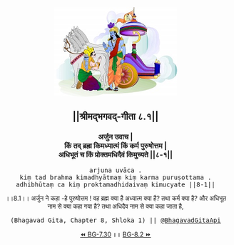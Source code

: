 <center><img src="../../asset/BG.png" alt="#API #bhagavadgitaapi #slok #nodejs #js #api #gitaapi #krishna #hinduism #vedic #ISKCON #shreemadbhagavadgita #technology"/>
<h2>||श्रीमद्‍भगवद्‍-गीता ८.१||</h2>
<h3>अर्जुन उवाच |<br/>किं तद् ब्रह्म किमध्यात्मं किं कर्म पुरुषोत्तम |<br/>अधिभूतं च किं प्रोक्तमधिदैवं किमुच्यते ||८-१||</h3>
<pre>arjuna uvāca .<br/>kiṃ tad brahma kimadhyātmaṃ kiṃ karma puruṣottama .<br/>adhibhūtaṃ ca kiṃ proktamadhidaivaṃ kimucyate ||8-1||</pre>
<p>।।8.1।। अर्जुन ने कहा -हे पुरुषोत्तम ! वह ब्रह्म क्या है अध्यात्म क्या है? तथा कर्म क्या है? और अधिभूत नाम से क्या कहा गया है? तथा अधिदैव नाम से क्या कहा जाता है,</p>
<pre>(Bhagavad Gita, Chapter 8, Shloka 1) || <a href="https://twitter.com/bhagavadgitaapi">@BhagavadGitaApi</a></pre><a href="../../7/30">⏪  BG-7.30</a><b>        ।।        </b><a href="../../8/2">BG-8.2  ⏩</a></center></center>